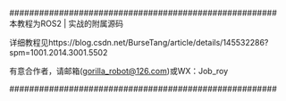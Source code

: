 ######################################################    
本教程为ROS2 | 实战的附属源码

详细教程见https://blog.csdn.net/BurseTang/article/details/145532286?spm=1001.2014.3001.5502

有意合作者，请邮箱(gorilla_robot@126.com)或WX：Job_roy

######################################################